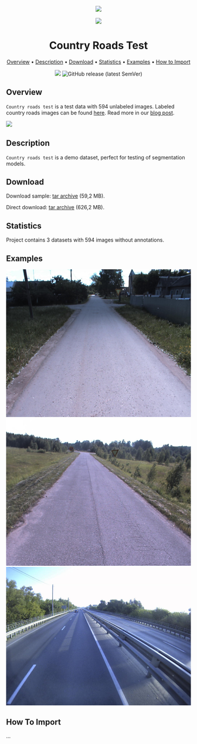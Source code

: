 <div align="center" markdown> 

<img src="https://i.imgur.com/UdBujFN.png" width="250" /> <br>

<img src="https://i.imgur.com/MweHT3B.png" width="100"/> 

# Country Roads Test  

<p align="center">

  <a href="#overview">Overview</a> •
  <a href="#description">Description</a> •
  <a href="#download">Download</a> •
  <a href="#statistics">Statistics</a> •
  <a href="#examples">Examples</a> •
  <a href="#how-to-import">How to Import</a> 
</p>

[![](https://img.shields.io/badge/slack-chat-green.svg?logo=slack)](https://supervise.ly/slack)
![GitHub release (latest SemVer)](https://img.shields.io/github/v/release/supervisely-ecosystem/country-roads-test)
</div>


## Overview 

 `Country roads test` is a test data with 594 unlabeled images. Labeled country roads images can be found <a href="https://github.com/supervisely-ecosystem/country-roads">here</a>. Read more in our <a href="https://medium.com/hackernoon/traveling-the-ml-next-hop-step-by-step-guide-to-recognize-drivable-area-f48c1e1bb76d">blog post</a>. 

![](https://i.imgur.com/KwEccCd.jpg)

## Description 

`Country roads test` is a demo dataset, perfect for testing of segmentation models. 

## Download

Download sample: [tar archive](https://cloud.enterprise.deepsystems.io/s/zRyFbfsalohAo5N/download) (59,2 MB).

Direct download: [tar archive](https://cloud.enterprise.deepsystems.io/s/fADwyW7o5SMJEZm/download) (626,2 MB).

## Statistics

Project contains 3 datasets with 594 images without annotations. 

## Examples

![](https://raw.githubusercontent.com/supervisely-ecosystem/country-roads-test/master/project/ds2/img/00383.png) ![](https://raw.githubusercontent.com/supervisely-ecosystem/country-roads-test/master/project/ds2/img/00040_HSRUNAfwiQ.png) ![](https://raw.githubusercontent.com/supervisely-ecosystem/country-roads-test/master/project/ds3/img/5900_1JfscOtVw7.png)

## How To Import

...
